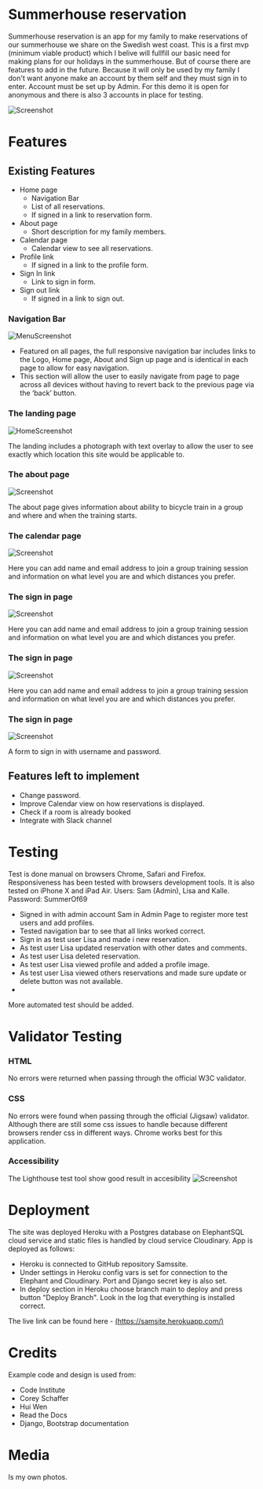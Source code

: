 
# Summerhouse reservation

Summerhouse reservation is an app for my family to make reservations of our summerhouse we share on the Swedish west coast. This is a first mvp (minimum viable product) which I belive will fullfill our basic need for making plans for our holidays in the summerhouse. But of course there are features to add in the future. Because it will only be used by my family I don't want anyone make an account by them self and they must sign in to enter. Account must be set up by Admin. For this demo it is open for anonymous and there is also 3 accounts in place for testing.


![Screenshot](assets/images/RideaBikeScreenshot.png)

# Features

## Existing Features
* Home page
  * Navigation Bar
  * List of all reservations.
  * If signed in a link to reservation form.
* About page
  * Short description for my family members.
* Calendar page
  * Calendar view to see all reservations.  
* Profile link
  * If signed in a link to the profile form.
* Sign In link
  * Link to sign in form.
* Sign out link
  * If signed in a link to sign out.

### Navigation Bar

![MenuScreenshot](assets/images/MenuScreenshot.png)

- Featured on all pages, the full responsive navigation bar includes links to the Logo, Home page, About and Sign up page and is identical in each page to allow for easy navigation.
- This section will allow the user to easily navigate from page to page across all devices without having to revert back to the previous page via the ‘back’ button.

### The landing page

![HomeScreenshot](assets/images/IndexScreenshot.png)

The landing includes a photograph with text overlay to allow the user to see exactly which location this site would be applicable to.

### The about page

![Screenshot](assets/images/AboutScreenshot.png)

The about page gives information about ability to bicycle train in a group and where and when the training starts. 

### The calendar page

![Screenshot](assets/images/FormScreenshot.png)

Here you can add name and email address to join a group training session and information on what level you are and which distances you prefer.

### The sign in page

![Screenshot](assets/images/FormScreenshot.png)

Here you can add name and email address to join a group training session and information on what level you are and which distances you prefer.

### The sign in page

![Screenshot](assets/images/FormScreenshot.png)

Here you can add name and email address to join a group training session and information on what level you are and which distances you prefer.

### The sign in page

![Screenshot](assets/images/FormScreenshot.png)

A form to sign in with username and password.


## Features left to implement
- Change password.
- Improve Calendar view on how reservations is displayed.
- Check if a room is already booked
- Integrate with Slack channel


# Testing
Test is done manual on browsers Chrome, Safari and Firefox. Responsiveness has been tested with browsers development tools. It is also tested on iPhone X and iPad Air.
Users: Sam (Admin), Lisa and Kalle. Password: SummerOf69

* Signed in with admin account Sam in Admin Page to register more test users and add profiles.
* Tested navigation bar to see that all links worked correct.
* Sign in as test user Lisa and made i new reservation.
* As test user Lisa updated reservation with other dates and comments.
* As test user Lisa deleted reservation.
* As test user Lisa viewed profile and added a profile image.
* As test user Lisa viewed others reservations and made sure update or delete button was not available.
* 

More automated test should be added.

# Validator Testing

### HTML
No errors were returned when passing through the official W3C validator.
### CSS
No errors were found when passing through the official (Jigsaw) validator. Although there are still some css issues to handle because different browsers render css in different ways. Chrome works best for this application. 
### Accessibility
The Lighthouse test tool show good result in accesibility
![Screenshot](assets/images/LighthouseTest_img.png)

# Deployment
The site was deployed Heroku with a Postgres database on ElephantSQL cloud service and static files is handled by cloud service Cloudinary.
App is deployed as follows:
* Heroku is connected to GitHub repository Samssite.
* Under settings in Heroku config vars is set for connection to the Elephant and Cloudinary. Port and Django secret key is also set.
* In deploy section in Heroku choose branch main to deploy and press button "Deploy Branch". Look in the log that everything is installed correct.

The live link can be found here - [(https://samsite.herokuapp.com/)](https://samsite.herokuapp.com/)

# Credits
Example code and design is used from:
- Code Institute 
- Corey Schaffer
- Hui Wen
- Read the Docs
- Django, Bootstrap documentation

# Media
Is my own photos.
